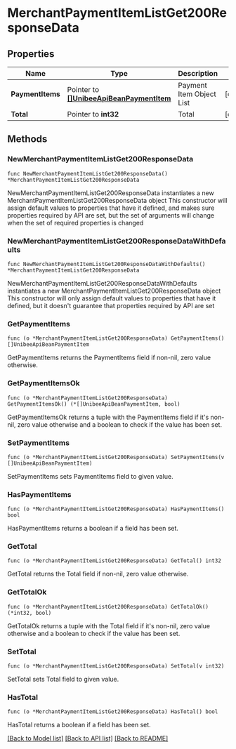# MerchantPaymentItemListGet200ResponseData

## Properties

Name | Type | Description | Notes
------------ | ------------- | ------------- | -------------
**PaymentItems** | Pointer to [**[]UnibeeApiBeanPaymentItem**](UnibeeApiBeanPaymentItem.md) | Payment Item Object List | [optional] 
**Total** | Pointer to **int32** | Total | [optional] 

## Methods

### NewMerchantPaymentItemListGet200ResponseData

`func NewMerchantPaymentItemListGet200ResponseData() *MerchantPaymentItemListGet200ResponseData`

NewMerchantPaymentItemListGet200ResponseData instantiates a new MerchantPaymentItemListGet200ResponseData object
This constructor will assign default values to properties that have it defined,
and makes sure properties required by API are set, but the set of arguments
will change when the set of required properties is changed

### NewMerchantPaymentItemListGet200ResponseDataWithDefaults

`func NewMerchantPaymentItemListGet200ResponseDataWithDefaults() *MerchantPaymentItemListGet200ResponseData`

NewMerchantPaymentItemListGet200ResponseDataWithDefaults instantiates a new MerchantPaymentItemListGet200ResponseData object
This constructor will only assign default values to properties that have it defined,
but it doesn't guarantee that properties required by API are set

### GetPaymentItems

`func (o *MerchantPaymentItemListGet200ResponseData) GetPaymentItems() []UnibeeApiBeanPaymentItem`

GetPaymentItems returns the PaymentItems field if non-nil, zero value otherwise.

### GetPaymentItemsOk

`func (o *MerchantPaymentItemListGet200ResponseData) GetPaymentItemsOk() (*[]UnibeeApiBeanPaymentItem, bool)`

GetPaymentItemsOk returns a tuple with the PaymentItems field if it's non-nil, zero value otherwise
and a boolean to check if the value has been set.

### SetPaymentItems

`func (o *MerchantPaymentItemListGet200ResponseData) SetPaymentItems(v []UnibeeApiBeanPaymentItem)`

SetPaymentItems sets PaymentItems field to given value.

### HasPaymentItems

`func (o *MerchantPaymentItemListGet200ResponseData) HasPaymentItems() bool`

HasPaymentItems returns a boolean if a field has been set.

### GetTotal

`func (o *MerchantPaymentItemListGet200ResponseData) GetTotal() int32`

GetTotal returns the Total field if non-nil, zero value otherwise.

### GetTotalOk

`func (o *MerchantPaymentItemListGet200ResponseData) GetTotalOk() (*int32, bool)`

GetTotalOk returns a tuple with the Total field if it's non-nil, zero value otherwise
and a boolean to check if the value has been set.

### SetTotal

`func (o *MerchantPaymentItemListGet200ResponseData) SetTotal(v int32)`

SetTotal sets Total field to given value.

### HasTotal

`func (o *MerchantPaymentItemListGet200ResponseData) HasTotal() bool`

HasTotal returns a boolean if a field has been set.


[[Back to Model list]](../README.md#documentation-for-models) [[Back to API list]](../README.md#documentation-for-api-endpoints) [[Back to README]](../README.md)



